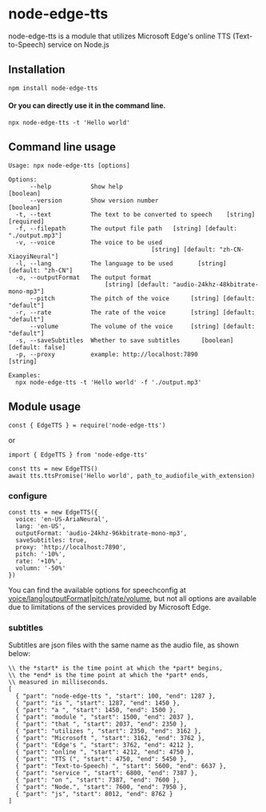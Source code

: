 # node-edge-tts

node-edge-tts is a module that utilizes Microsoft Edge's online TTS (Text-to-Speech) service on Node.js


## Installation

```
npm install node-edge-tts
```

#### Or you can directly use it in the command line.
```
npx node-edge-tts -t 'Hello world'
```


## Command line usage
```
Usage: npx node-edge-tts [options]

Options:
      --help           Show help                                       [boolean]
      --version        Show version number                             [boolean]
  -t, --text           The text to be converted to speech    [string] [required]
  -f, --filepath       The output file path   [string] [default: "./output.mp3"]
  -v, --voice          The voice to be used
                                        [string] [default: "zh-CN-XiaoyiNeural"]
  -l, --lang           The language to be used       [string] [default: "zh-CN"]
  -o, --outputFormat   The output format
                           [string] [default: "audio-24khz-48kbitrate-mono-mp3"]
      --pitch          The pitch of the voice      [string] [default: "default"]
  -r, --rate           The rate of the voice       [string] [default: "default"]
      --volume         The volume of the voice     [string] [default: "default"]
  -s, --saveSubtitles  Whether to save subtitles      [boolean] [default: false]
  -p, --proxy          example: http://localhost:7890                   [string]

Examples:
  npx node-edge-tts -t 'Hello world' -f './output.mp3'
```


## Module usage

```
const { EdgeTTS } = require('node-edge-tts')
```
or
```
import { EdgeTTS } from 'node-edge-tts'
```

```
const tts = new EdgeTTS()
await tts.ttsPromise('Hello world', path_to_audiofile_with_extension)
```

### configure
```
const tts = new EdgeTTS({
  voice: 'en-US-AriaNeural',
  lang: 'en-US',
  outputFormat: 'audio-24khz-96kbitrate-mono-mp3',
  saveSubtitles: true,
  proxy: 'http://localhost:7890',
  pitch: '-10%',
  rate: '+10%',
  volumn: '-50%'
})
```
You can find the available options for speechconfig at [voice/lang](https://learn.microsoft.com/en-us/azure/ai-services/speech-service/language-support?tabs=tts)|[outputFormat](https://learn.microsoft.com/en-us/dotnet/api/microsoft.cognitiveservices.speech.speechsynthesisoutputformat?view=azure-dotnet)|[pitch/rate/volume](https://learn.microsoft.com/en-us/azure/ai-services/speech-service/speech-synthesis-markup-voice), but not all options are available due to limitations of the services provided by Microsoft Edge.

### subtitles
Subtitles are json files with the same name as the audio file, as shown below:
```
\\ the *start* is the time point at which the *part* begins,
\\ the *end* is the time point at which the *part* ends,
\\ measured in milliseconds.
[
  { "part": "node-edge-tts ", "start": 100, "end": 1287 },
  { "part": "is ", "start": 1287, "end": 1450 },
  { "part": "a ", "start": 1450, "end": 1500 },
  { "part": "module ", "start": 1500, "end": 2037 },
  { "part": "that ", "start": 2037, "end": 2350 },
  { "part": "utilizes ", "start": 2350, "end": 3162 },
  { "part": "Microsoft ", "start": 3162, "end": 3762 },
  { "part": "Edge's ", "start": 3762, "end": 4212 },
  { "part": "online ", "start": 4212, "end": 4750 },
  { "part": "TTS (", "start": 4750, "end": 5450 },
  { "part": "Text-to-Speech) ", "start": 5600, "end": 6637 },
  { "part": "service ", "start": 6800, "end": 7387 },
  { "part": "on ", "start": 7387, "end": 7600 },
  { "part": "Node.", "start": 7600, "end": 7950 },
  { "part": "js", "start": 8012, "end": 8762 }
]
```
